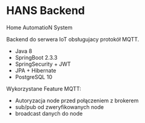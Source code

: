 # HANS Backend
Home AutomatioN System

Backend do serwera IoT obsługujacy protokół MQTT.
* Java 8
* SpringBoot 2.3.3
* SpringSecurity + JWT
* JPA + Hibernate
* PostgreSQL 10

Wykorzystane Feature MQTT:
* Autoryzacja node przed połączeniem z brokerem
* sub/pub od zweryfikowanych node
* broadcast danych do node
